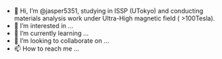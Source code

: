 - 👋 Hi, I’m @jasper5351, studying in ISSP (UTokyo) and conducting materials analysis work under Ultra-High magnetic field ( >100Tesla).
- 👀 I’m interested in ...
- 🌱 I’m currently learning ...
- 💞️ I’m looking to collaborate on ...
- 📫 How to reach me ...

<!---
jasper5351/jasper5351 is a ✨ special ✨ repository because its `README.md` (this file) appears on your GitHub profile.
You can click the Preview link to take a look at your changes.
--->
